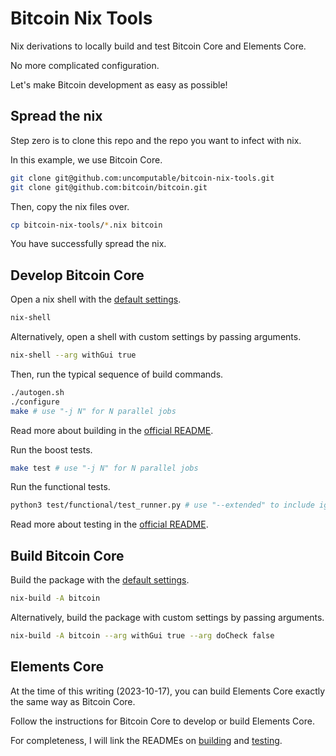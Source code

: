 # Bitcoin Nix Tools

Nix derivations to locally build and test Bitcoin Core and Elements Core.

No more complicated configuration.

Let's make Bitcoin development as easy as possible!

## Spread the nix

Step zero is to clone this repo and the repo you want to infect with nix.

In this example, we use Bitcoin Core.

```bash
git clone git@github.com:uncomputable/bitcoin-nix-tools.git
git clone git@github.com:bitcoin/bitcoin.git
```

Then, copy the nix files over.

```bash
cp bitcoin-nix-tools/*.nix bitcoin
```

You have successfully spread the nix.

## Develop Bitcoin Core

Open a nix shell with the [default settings](https://github.com/uncomputable/bitcoin-nix-tools/blob/master/shell.nix#L1-L5).

```bash
nix-shell
```

Alternatively, open a shell with custom settings by passing arguments.

```bash
nix-shell --arg withGui true
```

Then, run the typical sequence of build commands.

```bash
./autogen.sh
./configure
make # use "-j N" for N parallel jobs
```

Read more about building in the [official README](https://github.com/bitcoin/bitcoin/blob/master/doc/build-unix.md).

Run the boost tests.

```bash
make test # use "-j N" for N parallel jobs
```

Run the functional tests.

```bash
python3 test/functional/test_runner.py # use "--extended" to include ignored tests
```

Read more about testing in the [official README](https://github.com/bitcoin/bitcoin/blob/master/test/README.md).

## Build Bitcoin Core

Build the package with the [default settings](https://github.com/uncomputable/bitcoin-nix-tools/blob/master/default.nix#L1-L6).

```bash
nix-build -A bitcoin
```

Alternatively, build the package with custom settings by passing arguments.

```bash
nix-build -A bitcoin --arg withGui true --arg doCheck false
```

## Elements Core

At the time of this writing (2023-10-17), you can build Elements Core exactly the same way as Bitcoin Core.

Follow the instructions for Bitcoin Core to develop or build Elements Core.

For completeness, I will link the READMEs on [building](https://github.com/ElementsProject/elements/blob/master/doc/build-unix.md) and [testing](https://github.com/ElementsProject/elements/blob/master/test/README.md).
